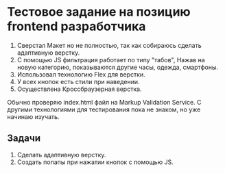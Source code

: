# Тестовое задание на позицию frontend разработчика

1. Сверстал Макет но не полностью, так как собираюсь сделать адаптивную верстку.
2. С помощью JS фильтрация работает по типу "табов", Нажав на новую категорию, показываются другие часы, одежда, смартфоны.
3. Использовал технологию Flex для верстки.
4. У всех кнопок есть стили при наведении.
5. Осуществлена Кроссбраузерная верстка.

Обычно проверяю index.html файл на Markup Validation Service. С другими технологиями для тестирования пока не знаком, но уже начинаю изучать.

## Задачи

1. Сделать адаптивную верстку.
2. Создать попапы при нажатии кнопок с помощью JS.






